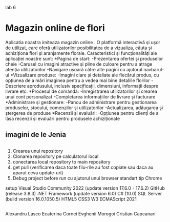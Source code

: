 lab 6

# Magazin online de flori
Aplicatia noastra imiteaza magazin online . O platformă interactivă și ușor de utilizat, care oferă utilizatorilor posibilitatea de a vizualiza, căuta și achiziționa flori și aranjamente florale.
Caracteristici și funcționalități ale aplicației noastre sunt:
*Pagina de start:
 -Prezentarea ofertei și produselor cheie
 -Carusel cu imagini atractive și pline de culoare pentru a atrage atenția utilizatorilor
 -Navigare ușoară către alte pagini cu ajutorul navbarul-ui
*Vizualizare produse:
 -Imagini clare și detaliate ale fiecărui produs, cu opțiunea de a mări imaginea pentru a vedea mai bine detaliile florilor
 -Descriere aprodusului, inclusiv specificații, dimensiuni, informații despre livrare etc.
 *Procesul de comandă:
  -Înregistrarea utilizatorilor și crearea unui cont personalizat
  -Completarea informațiilor de livrare și facturare
 *Administrare și gestionare:
  -Panou de administrare pentru gestionarea produselor, stocului, comenzilor și utilizatorilor
  -Actualizarea, adăugarea și ștergerea de produse
 *Recenzii și evaluări:
  -Opțiunea pentru clienți de a lăsa recenzii și evaluări pentru produsele achiziționate

## imagini de le Jenia

## 
1. Crearea unui repository
2. Clonarea repository pe calculatorul local
3. conectarea local repository to main repository
4. get pull (verificarea daca toate filu-rile au fost copiate sau daca au aparut ceva update-uri)
5. Debug project before run cu ajutorul unui browser standart tip Chrome

setup
Visual Studio Community 2022 (update version 17.6.0 - 17.6.2)
GitHub (release 3.8.3)
.NET Framework (update version 6.0)
C# (10.0)
SQL Server (build version 16.0.1050.5)
HTML5
CSS3 W3
ECMAScript 2021

## 
Alexandru Lasco
Ecaterina Cornei
Evghenii Morogoi
Cristian Capcanari
